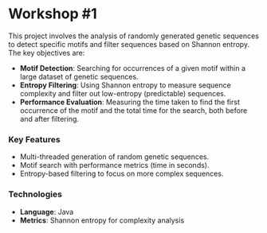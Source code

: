 # Workshop #1

This project involves the analysis of randomly generated genetic sequences to detect specific motifs and filter sequences based on Shannon entropy. The key objectives are:

- **Motif Detection**: Searching for occurrences of a given motif within a large dataset of genetic sequences.
- **Entropy Filtering**: Using Shannon entropy to measure sequence complexity and filter out low-entropy (predictable) sequences.
- **Performance Evaluation**: Measuring the time taken to find the first occurrence of the motif and the total time for the search, both before and after filtering.

### Key Features
- Multi-threaded generation of random genetic sequences.
- Motif search with performance metrics (time in seconds).
- Entropy-based filtering to focus on more complex sequences.

### Technologies
- **Language**: Java
- **Metrics**: Shannon entropy for complexity analysis

